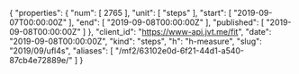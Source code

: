 {
  "properties": {
    "num": [
      2765
    ],
    "unit": [
      "steps"
    ],
    "start": [
      "2019-09-07T00:00:00Z"
    ],
    "end": [
      "2019-09-08T00:00:00Z"
    ],
    "published": [
      "2019-09-08T00:00:00Z"
    ]
  },
  "client_id": "https://www-api.jvt.me/fit",
  "date": "2019-09-08T00:00:00Z",
  "kind": "steps",
  "h": "h-measure",
  "slug": "2019/09/ufl4s",
  "aliases": [
    "/mf2/63102e0d-6f21-44d1-a540-87cb4e72889e/"
  ]
}
